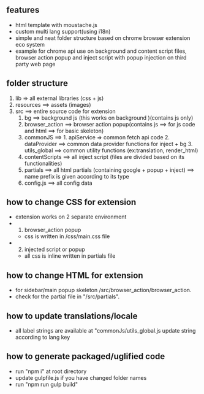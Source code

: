 ## features

- html template with moustache.js
- custom multi lang support(using i18n)
- simple and neat folder structure based on chrome browser extension eco system
- example for chrome api use on background and content script files, browser action popup and inject script with popup injection on third party web page

## folder structure

1. lib => all external libraries (css + js)
2. resources ==> assets (images)
3. src ==> entire source code for extension
   1. bg ==> background js (this works on background )(contains js only)
   2. browser_action ==> browser action popup(contains js ==> for js code and html ==> for basic skeleton)
   3. commonJS ==> 1. apiService => common fetch api code 2. dataProvider ==> common data provider functions for inject + bg 3. utils_global ==> common utility functions (ex:translation, render_html)
   4. contentScripts ==> all inject script (files are divided based on its functionalities)
   5. partials ==> all html partials (containing google + popup + inject)
      ==> name prefix is given according to its type
   6. config.js ==> all config data

## how to change CSS for extension

- extension works on 2 separate environment
- 1. browser_action popup
  - css is written in /css/main.css file
- 2. injected script or popup
  - all css is inline written in partials file

## how to change HTML for extension

- for sidebar/main popup skeleton /src/browser_action/browser_action.
- check for the partial file in "/src/partials".

## how to update translations/locale

- all label strings are available at "commonJs/utils_global.js update string according to lang key

## how to generate packaged/uglified code

- run "npm i" at root directory
- update gulpfile.js if you have changed folder names
- run "npm run gulp build"

